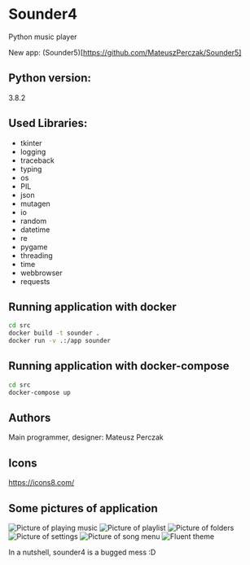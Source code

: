 # Sounder4
Python music player 

New app: (Sounder5)[https://github.com/MateuszPerczak/Sounder5]

## Python version:
3.8.2

## Used Libraries:

+ tkinter
+ logging
+ traceback
+ typing
+ os
+ PIL
+ json
+ mutagen
+ io
+ random
+ datetime
+ re
+ pygame
+ threading
+ time
+ webbrowser
+ requests

## Running application with docker

```sh
cd src
docker build -t sounder .
docker run -v .:/app sounder
```

## Running application with docker-compose

```sh
cd src
docker-compose up
```

## Authors
Main programmer, designer: Mateusz Perczak

## Icons
https://icons8.com/

## Some pictures of application
![Picture of playing music](https://raw.githubusercontent.com/losek1/Sounder4/master/images/app1.jpg)
![Picture of playlist](https://raw.githubusercontent.com/losek1/Sounder4/master/images/app2.jpg)
![Picture of folders](https://raw.githubusercontent.com/losek1/Sounder4/master/images/app3.jpg)
![Picture of settings](https://raw.githubusercontent.com/losek1/Sounder4/master/images/app4.jpg)
![Picture of song menu](https://raw.githubusercontent.com/losek1/Sounder4/master/images/app5.jpg)
![Fluent theme](https://raw.githubusercontent.com/losek1/Sounder4/master/images/app6.jpg)

In a nutshell, sounder4 is a bugged mess :D
